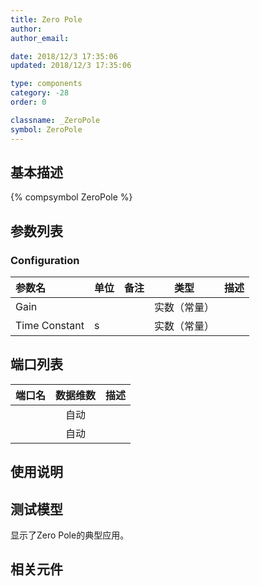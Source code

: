 ```yaml
---
title: Zero Pole
author: 
author_email:

date: 2018/12/3 17:35:06
updated: 2018/12/3 17:35:06

type: components
category: -28
order: 0

classname: _ZeroPole
symbol: ZeroPole
---
```

## 基本描述
{% compsymbol ZeroPole %}

## 参数列表
### Configuration
| 参数名 | 单位 | 备注 | 类型 | 描述 |
| :--- | :--- | :--- | :--: | :--- |
| Gain |  |  | 实数（常量） |  |
| Time Constant | s |  | 实数（常量） |  |


## 端口列表

| 端口名 | 数据维数 | 描述 |
| :--- | :--:  | :--- |
|  | 自动 | |                   
|  | 自动 | |                   

## 使用说明


## 测试模型
[<test name>](<test link>)显示了Zero Pole的典型应用。

## 相关元件


